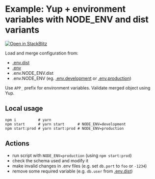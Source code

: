 # Example: Yup + environment variables with NODE_ENV and dist variants

[![Open in StackBlitz](https://developer.stackblitz.com/img/open_in_stackblitz.svg)](https://stackblitz.com/github/mckacz/omniconfig/tree/main/examples/yup-dotenv-process-env-node-env-dist?file=main.ts)

Load and merge configuration from:
 
* [.env.dist](.env.dist)
* [.env](.env)
* .env.NODE_ENV.dist 
* .env.NODE_ENV (eg. [.env.development](.env.development) or [.env.production](.env.production))

Use `APP_` prefix for environment variables. Validate merged object using Yup.

## Local usage

```shell
npm i          # yarn
npm start      # yarn start      # NODE_ENV=development
npm start:prod # yarn start:prod # NODE_ENV=production 
```

## Actions

* run script with `NODE_ENV=production` (using `npm start:prod`)
* check the schema used and modify it
* make invalid changes in .env files (e.g. set `db.port` to `foo` or `-1234`)
* remove some required variable (e.g. `db.user` from [.env.dist](./.env.dist))
